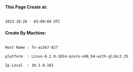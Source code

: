 
   
#### This Page Create at:

```bash

2023-10-20 - 03:09:04 UTC

```

#### Create By Machine:

```bash

Host Name : fv-az267-827

platform  : Linux-6.2.0-1014-azure-x86_64-with-glibc2.35

Ip Local  : 10.1.0.101

```

